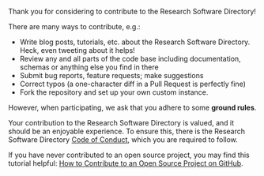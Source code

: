 Thank you for considering to contribute to the Research Software Directory!

There are many ways to contribute, e.g.:

- Write blog posts, tutorials, etc. about the Research Software Directory. Heck, even tweeting about it helps!
- Review any and all parts of the code base including documentation, schemas or anything else you find in there
- Submit bug reports, feature requests; make suggestions
- Correct typos (a one-character diff in a Pull Request is perfectly fine)
- Fork the repository and set up your own custom instance.

However, when participating, we ask that you adhere to some **ground rules**.

Your contribution to the Research Software Directory is valued, and it should be an enjoyable experience.
To ensure this, there is the Research Software Directory 
[Code of Conduct](/CODE_OF_CONDUCT.md), which you are required to follow.

If you have never contributed to an open source project, you may find this tutorial helpful:
[How to Contribute to an Open Source Project on GitHub](https://egghead.io/series/how-to-contribute-to-an-open-source-project-on-github).
